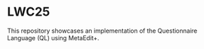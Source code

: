 # LWC25

This repository showcases an implementation of the Questionnaire Language (QL) using MetaEdit+. 
